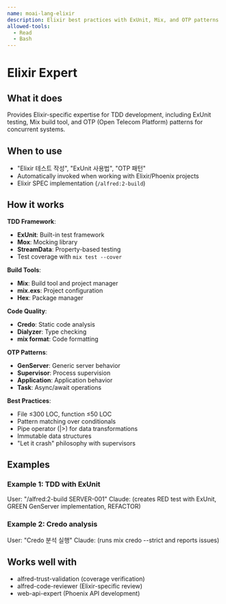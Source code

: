 ```yaml
---
name: moai-lang-elixir
description: Elixir best practices with ExUnit, Mix, and OTP patterns
allowed-tools:
  - Read
  - Bash
---
```


# Elixir Expert

## What it does

Provides Elixir-specific expertise for TDD development, including ExUnit testing, Mix build tool, and OTP (Open Telecom Platform) patterns for concurrent systems.

## When to use

- "Elixir 테스트 작성", "ExUnit 사용법", "OTP 패턴"
- Automatically invoked when working with Elixir/Phoenix projects
- Elixir SPEC implementation (`/alfred:2-build`)

## How it works

**TDD Framework**:
- **ExUnit**: Built-in test framework
- **Mox**: Mocking library
- **StreamData**: Property-based testing
- Test coverage with `mix test --cover`

**Build Tools**:
- **Mix**: Build tool and project manager
- **mix.exs**: Project configuration
- **Hex**: Package manager

**Code Quality**:
- **Credo**: Static code analysis
- **Dialyzer**: Type checking
- **mix format**: Code formatting

**OTP Patterns**:
- **GenServer**: Generic server behavior
- **Supervisor**: Process supervision
- **Application**: Application behavior
- **Task**: Async/await operations

**Best Practices**:
- File ≤300 LOC, function ≤50 LOC
- Pattern matching over conditionals
- Pipe operator (|>) for data transformations
- Immutable data structures
- "Let it crash" philosophy with supervisors

## Examples

### Example 1: TDD with ExUnit
User: "/alfred:2-build SERVER-001"
Claude: (creates RED test with ExUnit, GREEN GenServer implementation, REFACTOR)

### Example 2: Credo analysis
User: "Credo 분석 실행"
Claude: (runs mix credo --strict and reports issues)

## Works well with

- alfred-trust-validation (coverage verification)
- alfred-code-reviewer (Elixir-specific review)
- web-api-expert (Phoenix API development)
